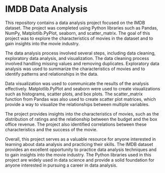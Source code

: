 # IMDB Data Analysis

This repository contains a data analysis project focused on the IMDB dataset. The project was completed using Python libraries such as Pandas, NumPy, Matplotlib.PyPlot, seaborn, and scatter_matrix. The goal of this project was to explore the characteristics of movies in the dataset and to gain insights into the movie industry.

The data analysis process involved several steps, including data cleaning, exploratory data analysis, and visualization. The data cleaning process involved handling missing values and removing duplicates. Exploratory data analysis was used to summarize the characteristics of movies and to identify patterns and relationships in the data.

Data visualization was used to communicate the results of the analysis effectively. Matplotlib.PyPlot and seaborn were used to create visualizations such as histograms, scatter plots, and box plots. The scatter_matrix function from Pandas was also used to create scatter plot matrices, which provide a way to visualize the relationships between multiple variables.

The project provides insights into the characteristics of movies, such as the distribution of ratings and the relationship between the budget and the box office revenue. The project also identified correlations between these characteristics and the success of the movie.

Overall, this project serves as a valuable resource for anyone interested in learning about data analysis and practicing their skills. The IMDB dataset provides an excellent opportunity to practice data analysis techniques and to gain insights into the movie industry. The Python libraries used in this project are widely used in data science and provide a solid foundation for anyone interested in pursuing a career in data analysis.

